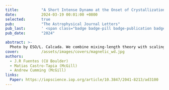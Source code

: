 ```yaml
---
title:          "A Short Intense Dynamo at the Onset of Crystallization in White Dwarfs"
date:           2024-03-19 00:01:00 +0800
selected:       true
pub:            "The Astrophysical Journal Letters"
pub_last:       ' <span class="badge badge-pill badge-publication badge-success">Spotlight</span>'
pub_date:       "2024"

abstract: >-
  Photo by ESO/L. Calcada. We combine mixing-length theory with scalings from magnetorotational convection to estimate the typical magnitude of the convective velocity and induced magnetic field for crystallization-driven convection in white dwarfs.
cover:          /assets/images/covers/magnetic_wd.jpg
authors:
  - J.R Fuentes (CU Boulder)
  - Matias Castro-Tapia (McGill)
  - Andrew Cumming (McGill)
links:
  Paper: https://iopscience.iop.org/article/10.3847/2041-8213/ad3100 
---
```

